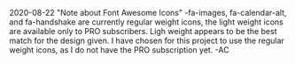 2020-08-22 "Note about Font Awesome Icons"
    -fa-images, fa-calendar-alt, and fa-handshake are currently regular weight icons, the light weight icons are available only to PRO subscribers.  Ligh weight appears to be the best match for the design given.  I have chosen for this project to use the regular weight icons, as I do not have the PRO subscription yet. -AC